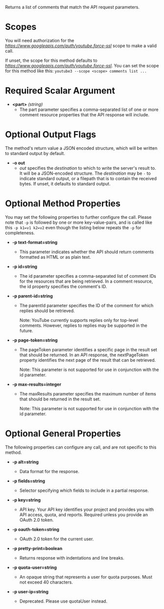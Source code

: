Returns a list of comments that match the API request parameters.
# Scopes

You will need authorization for the *https://www.googleapis.com/auth/youtube.force-ssl* scope to make a valid call.

If unset, the scope for this method defaults to *https://www.googleapis.com/auth/youtube.force-ssl*.
You can set the scope for this method like this: `youtube3 --scope <scope> comments list ...`
# Required Scalar Argument
* **&lt;part&gt;** *(string)*
    - The part parameter specifies a comma-separated list of one or more comment resource properties that the API response will include.

# Optional Output Flags

The method's return value a JSON encoded structure, which will be written to standard output by default.

* **-o out**
    - *out* specifies the *destination* to which to write the server's result to.
      It will be a JSON-encoded structure.
      The *destination* may be `-` to indicate standard output, or a filepath that is to contain the received bytes.
      If unset, it defaults to standard output.
# Optional Method Properties

You may set the following properties to further configure the call. Please note that `-p` is followed by one 
or more key-value-pairs, and is called like this `-p k1=v1 k2=v2` even though the listing below repeats the
`-p` for completeness.

* **-p text-format=string**
    - This parameter indicates whether the API should return comments formatted as HTML or as plain text.

* **-p id=string**
    - The id parameter specifies a comma-separated list of comment IDs for the resources that are being retrieved. In a comment resource, the id property specifies the comment&#39;s ID.

* **-p parent-id=string**
    - The parentId parameter specifies the ID of the comment for which replies should be retrieved.
        
        Note: YouTube currently supports replies only for top-level comments. However, replies to replies may be supported in the future.

* **-p page-token=string**
    - The pageToken parameter identifies a specific page in the result set that should be returned. In an API response, the nextPageToken property identifies the next page of the result that can be retrieved.
        
        Note: This parameter is not supported for use in conjunction with the id parameter.

* **-p max-results=integer**
    - The maxResults parameter specifies the maximum number of items that should be returned in the result set.
        
        Note: This parameter is not supported for use in conjunction with the id parameter.

# Optional General Properties

The following properties can configure any call, and are not specific to this method.

* **-p alt=string**
    - Data format for the response.

* **-p fields=string**
    - Selector specifying which fields to include in a partial response.

* **-p key=string**
    - API key. Your API key identifies your project and provides you with API access, quota, and reports. Required unless you provide an OAuth 2.0 token.

* **-p oauth-token=string**
    - OAuth 2.0 token for the current user.

* **-p pretty-print=boolean**
    - Returns response with indentations and line breaks.

* **-p quota-user=string**
    - An opaque string that represents a user for quota purposes. Must not exceed 40 characters.

* **-p user-ip=string**
    - Deprecated. Please use quotaUser instead.
